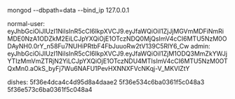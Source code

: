 mongod --dbpath=data --bind_ip 127.0.0.1

normal-user: eyJhbGciOiJIUzI1NiIsInR5cCI6IkpXVCJ9.eyJfaWQiOiI1ZjJjMGVmMDFiNmRiMDE0NzA1ODZkM2EiLCJpYXQiOjE1OTczNDQ0MjQsImV4cCI6MTU5NzM0ODAyNH0.0rY_n58Fu7NUHiPRtbF4FbJuuoRw2tV139C5RlY6_Cw
admin: eyJhbGciOiJIUzI1NiIsInR5cCI6IkpXVCJ9.eyJfaWQiOiI1ZjM1ODQ3MmZkYWJjYTIzMmVmZTRjN2YiLCJpYXQiOjE1OTczNDU4MTIsImV4cCI6MTU5NzM0OTQxMn0.aOkS_byFj7Wu6NAFU1PevHXNNXFVcNKqj-V_MKVlZtY

dishes:
5f36e4dca4c4d95d8a4daae2
5f36e534c6ba0361f5c048a3
5f36e573c6ba0361f5c048a4